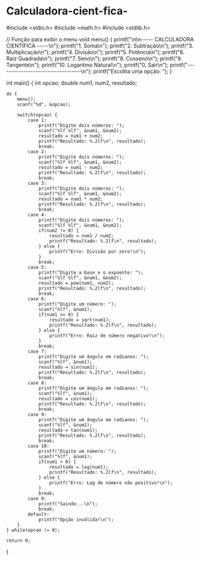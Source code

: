 # Calculadora-cient-fica-
#include <stdio.h>
#include <math.h>
#include <stdlib.h>

// Função para exibir o menu
void menu() {
    printf("\n\n----- CALCULADORA CIENTÍFICA -----\n");
    printf("1. Soma\n");
    printf("2. Subtração\n");
    printf("3. Multiplicação\n");
    printf("4. Divisão\n");
    printf("5. Potência\n");
    printf("6. Raiz Quadrada\n");
    printf("7. Seno\n");
    printf("8. Cosseno\n");
    printf("9. Tangente\n");
    printf("10. Logaritmo Natural\n");
    printf("0. Sair\n");
    printf("----------------------------------\n");
    printf("Escolha uma opção: ");
}

int main() {
    int opcao;
    double num1, num2, resultado;

    do {
        menu();
        scanf("%d", &opcao);

        switch(opcao) {
            case 1:
                printf("Digite dois números: ");
                scanf("%lf %lf", &num1, &num2);
                resultado = num1 + num2;
                printf("Resultado: %.2lf\n", resultado);
                break;
            case 2:
                printf("Digite dois números: ");
                scanf("%lf %lf", &num1, &num2);
                resultado = num1 - num2;
                printf("Resultado: %.2lf\n", resultado);
                break;
            case 3:
                printf("Digite dois números: ");
                scanf("%lf %lf", &num1, &num2);
                resultado = num1 * num2;
                printf("Resultado: %.2lf\n", resultado);
                break;
            case 4:
                printf("Digite dois números: ");
                scanf("%lf %lf", &num1, &num2);
                if(num2 != 0) {
                    resultado = num1 / num2;
                    printf("Resultado: %.2lf\n", resultado);
                } else {
                    printf("Erro: Divisão por zero!\n");
                }
                break;
            case 5:
                printf("Digite a base e o expoente: ");
                scanf("%lf %lf", &num1, &num2);
                resultado = pow(num1, num2);
                printf("Resultado: %.2lf\n", resultado);
                break;
            case 6:
                printf("Digite um número: ");
                scanf("%lf", &num1);
                if(num1 >= 0) {
                    resultado = sqrt(num1);
                    printf("Resultado: %.2lf\n", resultado);
                } else {
                    printf("Erro: Raiz de número negativo!\n");
                }
                break;
            case 7:
                printf("Digite um ângulo em radianos: ");
                scanf("%lf", &num1);
                resultado = sin(num1);
                printf("Resultado: %.2lf\n", resultado);
                break;
            case 8:
                printf("Digite um ângulo em radianos: ");
                scanf("%lf", &num1);
                resultado = cos(num1);
                printf("Resultado: %.2lf\n", resultado);
                break;
            case 9:
                printf("Digite um ângulo em radianos: ");
                scanf("%lf", &num1);
                resultado = tan(num1);
                printf("Resultado: %.2lf\n", resultado);
                break;
            case 10:
                printf("Digite um número: ");
                scanf("%lf", &num1);
                if(num1 > 0) {
                    resultado = log(num1);
                    printf("Resultado: %.2lf\n", resultado);
                } else {
                    printf("Erro: Log de número não positivo!\n");
                }
                break;
            case 0:
                printf("Saindo...\n");
                break;
            default:
                printf("Opção inválida!\n");
        }
    } while(opcao != 0);

    return 0;
}
